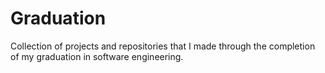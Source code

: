 # Graduation
Collection of projects and repositories that I made through the completion of my graduation in software engineering.
